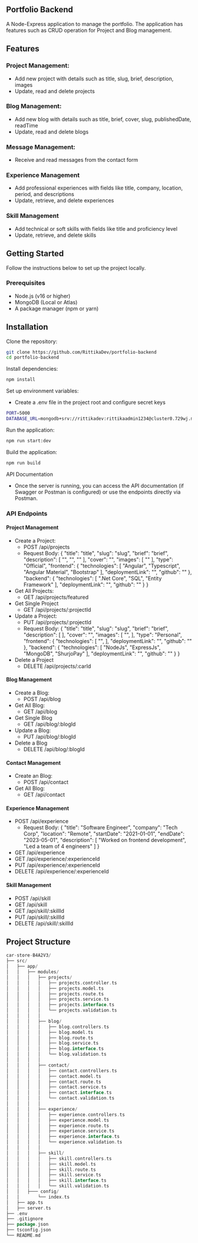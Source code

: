 ## Portfolio Backend

A Node-Express application to manage the portfolio. The application has features such as CRUD operation for Project and Blog management.

## Features

### Project Management:

- Add new project with details such as title, slug, brief, description, images
- Update, read and delete projects

### Blog Management:

- Add new blog with details such as title, brief, cover, slug, publishedDate, readTime
- Update, read and delete blogs

### Message Management:

- Receive and read messages from the contact form

### Experience Management

- Add professional experiences with fields like title, company, location, period, and descriptions
- Update, retrieve, and delete experiences

### Skill Management

- Add technical or soft skills with fields like title and proficiency level
- Update, retrieve, and delete skills

## Getting Started

Follow the instructions below to set up the project locally.

### Prerequisites

- Node.js (v16 or higher)
- MongoDB (Local or Atlas)
- A package manager (npm or yarn)

## Installation

Clone the repository:

```bash
git clone https://github.com/RittikaDev/portfolio-backend
cd portfolio-backend
```

Install dependencies:

```bash
npm install
```

Set up environment variables:

- Create a .env file in the project root and configure secret keys

```bash
PORT=5000
DATABASE_URL=mongodb+srv://rittikadev:rittikaadmin1234@cluster0.729wj.mongodb.net/assignment-two?retryWrites=true&w=majority&appName=Cluster0
```

Run the application:

```bash
npm run start:dev
```

Build the application:

```bash
npm run build
```

API Documentation

- Once the server is running, you can access the API documentation (if Swagger or Postman is configured) or use the endpoints directly via Postman.

### API Endpoints

#### Project Management

- Create a Project:
  - POST /api/projects
  - Request Body: {
    "title": "title",
    "slug": "slug",
    "brief": "brief",
    "description": [
    "",
    "",
    ""
    ],
    "cover": "",
    "images": [
    ""
    ],
    "type": "Official",
    "frontend": {
    "technologies": [
    "Angular",
    "Typescript",
    "Angular Material",
    "Bootstrap"
    ],
    "deploymentLink": "",
    "github": ""
    },
    "backend": {
    "technologies": [
    ".Net Core",
    "SQL",
    "Entity Framework"
    ],
    "deploymentLink": "",
    "github": ""
    }
    }
- Get All Projects:
  - GET /api/projects/featured
- Get Single Project
  - GET /api/projects/:projectId
- Update a Project:
  - PUT /api/projects/:projectId
  - Request Body: {
    "title": "title",
    "slug": "slug",
    "brief": "brief",
    "description": [
    ],
    "cover": "",
    "images": [
    "",
    ],
    "type": "Personal",
    "frontend": {
    "technologies": [
    "",
    ],
    "deploymentLink": "",
    "github": ""
    },
    "backend": {
    "technologies": [
    "NodeJs",
    "ExpressJs",
    "MongoDB", "ShurjoPay"
    ],
    "deploymentLink": "",
    "github": ""
    }
    }
- Delete a Project
  - DELETE /api/projects/:carId

#### Blog Management

- Create a Blog:
  - POST /api/blog
- Get All Blog:
  - GET /api/blog
- Get Single Blog
  - GET /api/blog/:blogId
- Update a Blog:
  - PUT /api/blog/:blogId
- Delete a Blog
  - DELETE /api/blog/:blogId

#### Contact Management

- Create an Blog:
  - POST /api/contact
- Get All Blog:
  - GET /api/contact

#### Experience Management

- POST /api/experience
  - Request Body: {
    "title": "Software Engineer",
    "company": "Tech Corp",
    "location": "Remote",
    "startDate": "2021-01-01",
    "endDate": "2023-05-01",
    "description": [
    "Worked on frontend development",
    "Led a team of 4 engineers"
    ]
    }
- GET /api/experience
- GET /api/experience/:experienceId
- PUT /api/experience/:experienceId
- DELETE /api/experience/:experienceId

#### Skill Management

- POST /api/skill
- GET /api/skill
- GET /api/skill/:skillId
- PUT /api/skill/:skillId
- DELETE /api/skill/:skillId

## Project Structure

```go
car-store-B4A2V3/
├── src/
│   ├── app/
│   │   ├── modules/
│   │   │   ├── projects/
│   │   │   │   ├── projects.controller.ts
│   │   │   │   ├── projects.model.ts
│   │   │   │   ├── projects.route.ts
│   │   │   │   ├── projects.service.ts
│   │   │   │   ├── projects.interface.ts
│   │   │   │   └── projects.validation.ts
│   │   │   │
│   │   │   ├── blog/
│   │   │   │   ├── blog.controllers.ts
│   │   │   │   ├── blog.model.ts
│   │   │   │   ├── blog.route.ts
│   │   │   │   ├── blog.service.ts
│   │   │   │   ├── blog.interface.ts
│   │   │   │   └── blog.validation.ts
│   │   │   │
│   │   │   ├── contact/
│   │   │   │   ├── contact.controllers.ts
│   │   │   │   ├── contact.model.ts
│   │   │   │   ├── contact.route.ts
│   │   │   │   ├── contact.service.ts
│   │   │   │   ├── contact.interface.ts
│   │   │   │   └── contact.validation.ts
│   │   │   │
│   │   │   ├── experience/
│   │   │   │   ├── experience.controllers.ts
│   │   │   │   ├── experience.model.ts
│   │   │   │   ├── experience.route.ts
│   │   │   │   ├── experience.service.ts
│   │   │   │   ├── experience.interface.ts
│   │   │   │   └── experience.validation.ts
│   │   │   │
│   │   │   ├── skill/
│   │   │   │   ├── skill.controllers.ts
│   │   │   │   ├── skill.model.ts
│   │   │   │   ├── skill.route.ts
│   │   │   │   ├── skill.service.ts
│   │   │   │   ├── skill.interface.ts
│   │   │   │   └── skill.validation.ts
│   │   ├─── config/
│   │       └── index.ts
│   ├── app.ts
│   ├── server.ts
├── .env
├── .gitignore
├── package.json
├── tsconfig.json
└── README.md
```
